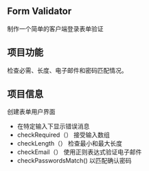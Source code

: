 ## Form Validator 

制作一个简单的客户端登录表单验证

## 项目功能
 检查必需、长度、电子邮件和密码匹配情况。

## 项目信息

 创建表单用户界面
- 在特定输入下显示错误消息
- checkRequired（） 接受输入数组
- checkLength（） 检查最小和最大长度
- checkEmail（） 使用正则表达式验证电子邮件
- checkPasswordsMatch()  以匹配确认密码
